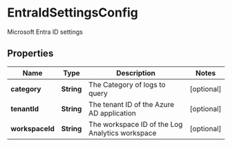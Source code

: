 

# EntraIdSettingsConfig

Microsoft Entra ID settings

## Properties

| Name | Type | Description | Notes |
|------------ | ------------- | ------------- | -------------|
|**category** | **String** | The Category of logs to query |  [optional] |
|**tenantId** | **String** | The tenant ID of the Azure AD application |  [optional] |
|**workspaceId** | **String** | The workspace ID of the Log Analytics workspace |  [optional] |



